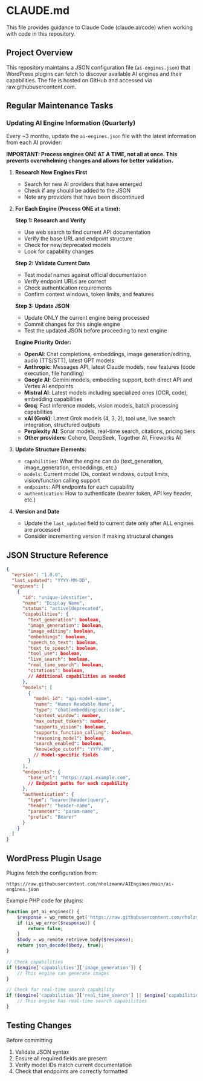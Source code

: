 # CLAUDE.md

This file provides guidance to Claude Code (claude.ai/code) when working with code in this repository.

## Project Overview

This repository maintains a JSON configuration file (`ai-engines.json`) that WordPress plugins can fetch to discover available AI engines and their capabilities. The file is hosted on GitHub and accessed via raw.githubusercontent.com.

## Regular Maintenance Tasks

### Updating AI Engine Information (Quarterly)

Every ~3 months, update the `ai-engines.json` file with the latest information from each AI provider:

**IMPORTANT: Process engines ONE AT A TIME, not all at once. This prevents overwhelming changes and allows for better validation.**

1. **Research New Engines First**
   - Search for new AI providers that have emerged
   - Check if any should be added to the JSON
   - Note any providers that have been discontinued

2. **For Each Engine (Process ONE at a time):**
   
   **Step 1: Research and Verify**
   - Use web search to find current API documentation
   - Verify the base URL and endpoint structure
   - Check for new/deprecated models
   - Look for capability changes
   
   **Step 2: Validate Current Data**
   - Test model names against official documentation
   - Verify endpoint URLs are correct
   - Check authentication requirements
   - Confirm context windows, token limits, and features
   
   **Step 3: Update JSON**
   - Update ONLY the current engine being processed
   - Commit changes for this single engine
   - Test the updated JSON before proceeding to next engine
   
   **Engine Priority Order:**
   - **OpenAI**: Chat completions, embeddings, image generation/editing, audio (TTS/STT), latest GPT models
   - **Anthropic**: Messages API, latest Claude models, new features (code execution, file handling)
   - **Google AI**: Gemini models, embedding support, both direct API and Vertex AI endpoints
   - **Mistral AI**: Latest models including specialized ones (OCR, code), embedding capabilities
   - **Groq**: Fast inference models, vision models, batch processing capabilities
   - **xAI (Grok)**: Latest Grok models (4, 3, 2), tool use, live search integration, structured outputs
   - **Perplexity AI**: Sonar models, real-time search, citations, pricing tiers
   - **Other providers**: Cohere, DeepSeek, Together AI, Fireworks AI

3. **Update Structure Elements:**
   - `capabilities`: What the engine can do (text_generation, image_generation, embeddings, etc.)
   - `models`: Current model IDs, context windows, output limits, vision/function calling support
   - `endpoints`: API endpoints for each capability
   - `authentication`: How to authenticate (bearer token, API key header, etc.)

4. **Version and Date**
   - Update the `last_updated` field to current date only after ALL engines are processed
   - Consider incrementing version if making structural changes

## JSON Structure Reference

```json
{
  "version": "1.0.0",
  "last_updated": "YYYY-MM-DD",
  "engines": [
    {
      "id": "unique-identifier",
      "name": "Display Name",
      "status": "active|deprecated",
      "capabilities": {
        "text_generation": boolean,
        "image_generation": boolean,
        "image_editing": boolean,
        "embeddings": boolean,
        "speech_to_text": boolean,
        "text_to_speech": boolean,
        "tool_use": boolean,
        "live_search": boolean,
        "real_time_search": boolean,
        "citations": boolean,
        // Additional capabilities as needed
      },
      "models": [
        {
          "model_id": "api-model-name",
          "name": "Human Readable Name",
          "type": "chat|embedding|ocr|code",
          "context_window": number,
          "max_output_tokens": number,
          "supports_vision": boolean,
          "supports_function_calling": boolean,
          "reasoning_model": boolean,
          "search_enabled": boolean,
          "knowledge_cutoff": "YYYY-MM",
          // Model-specific fields
        }
      ],
      "endpoints": {
        "base_url": "https://api.example.com",
        // Endpoint paths for each capability
      },
      "authentication": {
        "type": "bearer|header|query",
        "header": "header-name",
        "parameter": "param-name",
        "prefix": "Bearer"
      }
    }
  ]
}
```

## WordPress Plugin Usage

Plugins fetch the configuration from:
```
https://raw.githubusercontent.com/nholzmann/AIEngines/main/ai-engines.json
```

Example PHP code for plugins:
```php
function get_ai_engines() {
    $response = wp_remote_get('https://raw.githubusercontent.com/nholzmann/AIEngines/main/ai-engines.json');
    if (is_wp_error($response)) {
        return false;
    }
    $body = wp_remote_retrieve_body($response);
    return json_decode($body, true);
}

// Check capabilities
if ($engine['capabilities']['image_generation']) {
    // This engine can generate images
}

// Check for real-time search capability
if ($engine['capabilities']['real_time_search'] || $engine['capabilities']['live_search']) {
    // This engine has real-time search capabilities
}
```

## Testing Changes

Before committing:
1. Validate JSON syntax
2. Ensure all required fields are present
3. Verify model IDs match current documentation
4. Check that endpoints are correctly formatted